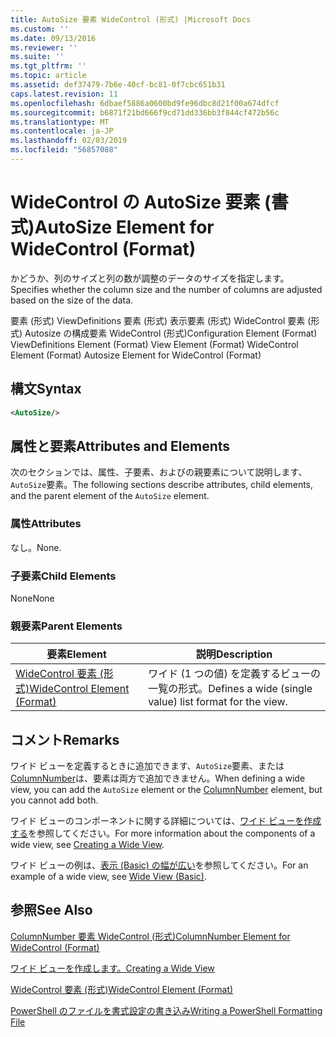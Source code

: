 ```yaml
---
title: AutoSize 要素 WideControl (形式) |Microsoft Docs
ms.custom: ''
ms.date: 09/13/2016
ms.reviewer: ''
ms.suite: ''
ms.tgt_pltfrm: ''
ms.topic: article
ms.assetid: def37479-7b6e-40cf-bc81-0f7cbc651b31
caps.latest.revision: 11
ms.openlocfilehash: 6dbaef5886a0600bd9fe96dbc8d21f00a674dfcf
ms.sourcegitcommit: b6871f21bd666f9cd71dd336bb3f844cf472b56c
ms.translationtype: MT
ms.contentlocale: ja-JP
ms.lasthandoff: 02/03/2019
ms.locfileid: "56857088"
---
```

# <a name="autosize-element-for-widecontrol-format"></a><span data-ttu-id="bf04a-102">WideControl の AutoSize 要素 (書式)</span><span class="sxs-lookup"><span data-stu-id="bf04a-102">AutoSize Element for WideControl (Format)</span></span>

<span data-ttu-id="bf04a-103">かどうか、列のサイズと列の数が調整のデータのサイズを指定します。</span><span class="sxs-lookup"><span data-stu-id="bf04a-103">Specifies whether the column size and the number of columns are adjusted based on the size of the data.</span></span>

<span data-ttu-id="bf04a-104">要素 (形式) ViewDefinitions 要素 (形式) 表示要素 (形式) WideControl 要素 (形式) Autosize の構成要素 WideControl (形式)</span><span class="sxs-lookup"><span data-stu-id="bf04a-104">Configuration Element (Format) ViewDefinitions Element (Format) View Element (Format) WideControl Element (Format) Autosize Element for WideControl (Format)</span></span>

## <a name="syntax"></a><span data-ttu-id="bf04a-105">構文</span><span class="sxs-lookup"><span data-stu-id="bf04a-105">Syntax</span></span>

```xml
<AutoSize/>
```

## <a name="attributes-and-elements"></a><span data-ttu-id="bf04a-106">属性と要素</span><span class="sxs-lookup"><span data-stu-id="bf04a-106">Attributes and Elements</span></span>

<span data-ttu-id="bf04a-107">次のセクションでは、属性、子要素、およびの親要素について説明します、`AutoSize`要素。</span><span class="sxs-lookup"><span data-stu-id="bf04a-107">The following sections describe attributes, child elements, and the parent element of the `AutoSize` element.</span></span>

### <a name="attributes"></a><span data-ttu-id="bf04a-108">属性</span><span class="sxs-lookup"><span data-stu-id="bf04a-108">Attributes</span></span>

<span data-ttu-id="bf04a-109">なし。</span><span class="sxs-lookup"><span data-stu-id="bf04a-109">None.</span></span>

### <a name="child-elements"></a><span data-ttu-id="bf04a-110">子要素</span><span class="sxs-lookup"><span data-stu-id="bf04a-110">Child Elements</span></span>

<span data-ttu-id="bf04a-111">None</span><span class="sxs-lookup"><span data-stu-id="bf04a-111">None</span></span>

### <a name="parent-elements"></a><span data-ttu-id="bf04a-112">親要素</span><span class="sxs-lookup"><span data-stu-id="bf04a-112">Parent Elements</span></span>

|<span data-ttu-id="bf04a-113">要素</span><span class="sxs-lookup"><span data-stu-id="bf04a-113">Element</span></span>|<span data-ttu-id="bf04a-114">説明</span><span class="sxs-lookup"><span data-stu-id="bf04a-114">Description</span></span>|
|-------------|-----------------|
|[<span data-ttu-id="bf04a-115">WideControl 要素 (形式)</span><span class="sxs-lookup"><span data-stu-id="bf04a-115">WideControl Element (Format)</span></span>](./widecontrol-element-format.md)|<span data-ttu-id="bf04a-116">ワイド (1 つの値) を定義するビューの一覧の形式。</span><span class="sxs-lookup"><span data-stu-id="bf04a-116">Defines a wide (single value) list format for the view.</span></span>|

## <a name="remarks"></a><span data-ttu-id="bf04a-117">コメント</span><span class="sxs-lookup"><span data-stu-id="bf04a-117">Remarks</span></span>

<span data-ttu-id="bf04a-118">ワイド ビューを定義するときに追加できます、`AutoSize`要素、または[ColumnNumber](./columnnumber-element-for-widecontrol-format.md)は、要素は両方で追加できません。</span><span class="sxs-lookup"><span data-stu-id="bf04a-118">When defining a wide view, you can add the `AutoSize` element or the [ColumnNumber](./columnnumber-element-for-widecontrol-format.md) element, but you cannot add both.</span></span>

<span data-ttu-id="bf04a-119">ワイド ビューのコンポーネントに関する詳細については、[ワイド ビューを作成する](./creating-a-wide-view.md)を参照してください。</span><span class="sxs-lookup"><span data-stu-id="bf04a-119">For more information about the components of a wide view, see [Creating a Wide View](./creating-a-wide-view.md).</span></span>

<span data-ttu-id="bf04a-120">ワイド ビューの例は、[表示 (Basic) の幅が広い](./wide-view-basic.md)を参照してください。</span><span class="sxs-lookup"><span data-stu-id="bf04a-120">For an example of a wide view, see [Wide View (Basic)](./wide-view-basic.md).</span></span>

## <a name="see-also"></a><span data-ttu-id="bf04a-121">参照</span><span class="sxs-lookup"><span data-stu-id="bf04a-121">See Also</span></span>

[<span data-ttu-id="bf04a-122">ColumnNumber 要素 WideControl (形式)</span><span class="sxs-lookup"><span data-stu-id="bf04a-122">ColumnNumber Element for WideControl (Format)</span></span>](./columnnumber-element-for-widecontrol-format.md)

[<span data-ttu-id="bf04a-123">ワイド ビューを作成します。</span><span class="sxs-lookup"><span data-stu-id="bf04a-123">Creating a Wide View</span></span>](./creating-a-wide-view.md)

[<span data-ttu-id="bf04a-124">WideControl 要素 (形式)</span><span class="sxs-lookup"><span data-stu-id="bf04a-124">WideControl Element (Format)</span></span>](./widecontrol-element-format.md)

[<span data-ttu-id="bf04a-125">PowerShell のファイルを書式設定の書き込み</span><span class="sxs-lookup"><span data-stu-id="bf04a-125">Writing a PowerShell Formatting File</span></span>](./writing-a-powershell-formatting-file.md)
